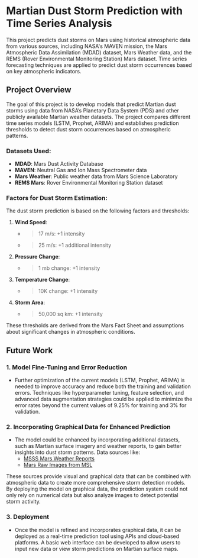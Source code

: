 # Martian Dust Storm Prediction with Time Series Analysis

This project predicts dust storms on Mars using historical atmospheric data from various sources, including NASA's MAVEN mission, the Mars Atmospheric Data Assimilation (MDAD) dataset, Mars Weather data, and the REMS (Rover Environmental Monitoring Station) Mars dataset. Time series forecasting techniques are applied to predict dust storm occurrences based on key atmospheric indicators.

## Project Overview

The goal of this project is to develop models that predict Martian dust storms using data from NASA’s Planetary Data System (PDS) and other publicly available Martian weather datasets. The project compares different time series models (LSTM, Prophet, ARIMA) and establishes prediction thresholds to detect dust storm occurrences based on atmospheric patterns.

### Datasets Used:
- **MDAD**: Mars Dust Activity Database
- **MAVEN**: Neutral Gas and Ion Mass Spectrometer data
- **Mars Weather**: Public weather data from Mars Science Laboratory
- **REMS Mars**: Rover Environmental Monitoring Station dataset

### Factors for Dust Storm Estimation:
The dust storm prediction is based on the following factors and thresholds:

1. **Wind Speed**:
   - > 17 m/s: +1 intensity
   - > 25 m/s: +1 additional intensity
2. **Pressure Change**:
   - > 1 mb change: +1 intensity
3. **Temperature Change**:
   - > 10K change: +1 intensity
4. **Storm Area**:
   - > 50,000 sq km: +1 intensity

These thresholds are derived from the Mars Fact Sheet and assumptions about significant changes in atmospheric conditions.

## Future Work

### 1. **Model Fine-Tuning and Error Reduction**
   - Further optimization of the current models (LSTM, Prophet, ARIMA) is needed to improve accuracy and reduce both the training and validation errors. Techniques like hyperparameter tuning, feature selection, and advanced data augmentation strategies could be applied to minimize the error rates beyond the current values of 9.25% for training and 3% for validation.

### 2. **Incorporating Graphical Data for Enhanced Prediction**
   - The model could be enhanced by incorporating additional datasets, such as Martian surface imagery and weather reports, to gain better insights into dust storm patterns. Data sources like:
     - [MSSS Mars Weather Reports](https://www.msss.com/msss_images/subject/weather_reports.html)
     - [Mars Raw Images from MSL](https://prod.mars.jpllab.net/msl/multimedia/raw-images/?order=sol+desc%2Cinstrument_sort+asc%2Csample_type_sort+asc%2C+date_taken+desc&per_page=100&page=1&mission=msl)
     
   These sources provide visual and graphical data that can be combined with atmospheric data to create more comprehensive storm detection models. By deploying the model on graphical data, the prediction system could not only rely on numerical data but also analyze images to detect potential storm activity.

### 3. **Deployment**
   - Once the model is refined and incorporates graphical data, it can be deployed as a real-time prediction tool using APIs and cloud-based platforms. A basic web interface can be developed to allow users to input new data or view storm predictions on Martian surface maps.
